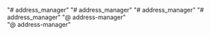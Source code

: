 "# address_manager" 
"# address_manager" 
"# address_manager" 
"# address_manager" 
"@ address-manager"  
"@ address-manager"  
